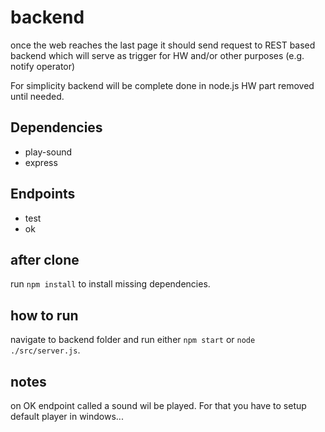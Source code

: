 # backend

once the web reaches the last page it should send request to REST based backend which will serve as trigger for HW and/or other purposes (e.g. notify operator)

For simplicity backend will be complete done in node.js HW part removed until needed.

## Dependencies
 * play-sound
 * express

## Endpoints
* test
* ok

## after clone
run `npm install` to install missing dependencies.

## how to run
navigate to backend folder and run either `npm start` or `node ./src/server.js`.

## notes
on OK endpoint called a sound wil be played. For that you have to setup default player in windows...